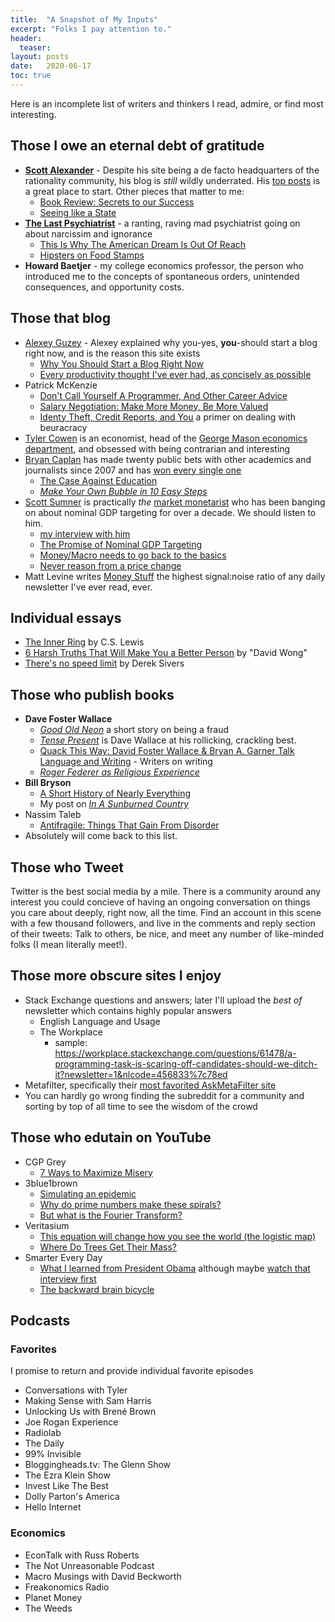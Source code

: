 ```yaml
---
title:  "A Snapshot of My Inputs"
excerpt: "Folks I pay attention to."
header:
  teaser: 
layout: posts
date:   2020-06-17
toc: true
---
```

<!-- 
 fill out websites, provide links to podcasts, flesh out
-->

Here is an incomplete list of writers and thinkers I read, admire, or find most interesting.

## Those I owe an eternal debt of gratitude

- [**Scott Alexander**](https://slatestarcodex.com/) - Despite his site being a de facto headquarters of the rationality community, his blog is *still* wildly underrated. His [top posts](https://slatestarcodex.com/about/) is a great place to start. Other pieces that matter to me:
  - [Book Review: Secrets to our Success](https://slatestarcodex.com/2019/06/04/book-review-the-secret-of-our-success/)
  - [Seeing like a State](https://slatestarcodex.com/2017/03/16/book-review-seeing-like-a-state/)
- [**The Last Psychiatrist**](https://thelastpsychiatrist.com/) - a ranting, raving mad psychiatrist going on about narcissim and ignorance
  - [This Is Why The American Dream Is Out Of Reach](https://thelastpsychiatrist.com/2010/08/this_is_why_the_american_dream.html)
  - [Hipsters on Food Stamps](https://thelastpsychiatrist.com/2012/11/hipsters_on_food_stamps.html)
- **Howard Baetjer** - my college economics professor, the person who introduced me to the concepts of spontaneous orders, unintended consequences, and opportunity costs.

## Those that blog

- [Alexey Guzey](https://guzey.com/) - Alexey explained why you-yes, **you**-should start a blog right now, and is the reason this site exists
  - [Why You Should Start a Blog Right Now](https://guzey.com/personal/why-have-a-blog/)
  - [Every productivity thought I've ever had, as concisely as possible](https://guzey.com/productivity/)
- Patrick McKenzie
  - [Don't Call Yourself A Programmer, And Other Career Advice](https://www.kalzumeus.com/2011/10/28/dont-call-yourself-a-programmer/)
  - [Salary Negotiation: Make More Money, Be More Valued](https://www.kalzumeus.com/2012/01/23/salary-negotiation/)
  - [Identy Theft, Credit Reports, and You](https://www.kalzumeus.com/2017/09/09/identity-theft-credit-reports/) a primer on dealing with beuracracy
- [Tyler Cowen](marginalrevolution.com) is an economist, head of the [George Mason economics department](https://slate.com/culture/2006/03/the-real-secret-of-george-mason-university.html), and obsessed with being contrarian and interesting
- [Bryan Caplan](https://www.econlib.org/author/bcaplan/) has made twenty public bets with other academics and journalists since 2007 and has [won every single one](https://www.econlib.org/my-complete-bet-wiki/)
  - [The Case Against Education](https://amzn.to/39YpZzQ)
  - [*Make Your Own Bubble in 10 Easy Steps*](https://www.econlib.org/archives/2013/04/make_your_own_b.html)
- [Scott Sumner](https://www.themoneyillusion.com) is practically *the* [market monetarist](https://en.wikipedia.org/wiki/Market_monetarism) who has been banging on about nominal GDP targeting for over a decade. We should listen to him.
  - [my interview with him](/scott-sumner-economist)
  - [The Promise of Nominal GDP Targeting](https://www.mercatus.org/system/files/sumner-nominal-gdp-primer-mercatus-v1.pdf)
  - [Money/Macro needs to go back to the basics](https://www.themoneyillusion.com/moneymacro-needs-to-go-back-to-basics/)
  - [Never reason from a price change](https://www.themoneyillusion.com/never-reason-from-a-price-change/)
- Matt Levine writes [Money Stuff](https://www.bloomberg.com/opinion/authors/ARbTQlRLRjE/matthew-s-levine) the highest signal:noise ratio of any daily newsletter I've ever read, ever.

## Individual essays

- [The Inner Ring](https://www.lewissociety.org/innerring/) by C.S. Lewis
- [6 Harsh Truths That Will Make You a Better Person](https://www.cracked.com/blog/6-harsh-truths-that-will-make-you-better-person/) by "David Wong"
- [There's no speed limit](https://sivers.org/kimo) by Derek Sivers

## Those who publish books

- **Dave Foster Wallace**
  - [*Good Old Neon*](http://sdavidmiller.com/octo/files/no_google2/GoodOldNeon.pdf) a short story on being a fraud
  - [*Tense Present*](https://harpers.org/wp-content/uploads/HarpersMagazine-2001-04-0070913.pdf) is Dave Wallace at his rollicking, crackling best.
  - [Quack This Way: David Foster Wallace & Bryan A. Garner Talk Language and Writing](https://amzn.to/2RmMSqk) - Writers on writing
  - [*Roger Federer as Religious Experience*](https://www.nytimes.com/2006/08/20/sports/playmagazine/20federer.html)
- **Bill Bryson**
  - [A Short History of Nearly Everything](https://www.nytimes.com/2006/08/20/sports/playmagazine/20federer.html)
  - My post on [*In A Sunburned Country*](/how-funny-is-bill-bryson)
- Nassim Taleb
  - [Antifragile: Things That Gain From Disorder](https://amzn.to/34riqAv)
- Absolutely will come back to this list.

## Those who Tweet

Twitter is the best social media by a mile. There is a community around any interest you could concieve of having an ongoing conversation on things you care about deeply, right now, all the time. Find an account in this scene with a few thousand followers, and live in the comments and reply section of their tweets: Talk to others, be nice, and meet any number of like-minded folks (I mean literally meet!).

## Those more obscure sites I enjoy

- Stack Exchange questions and answers; later I'll upload the *best of* newsletter which contains highly popular answers
  - English Language and Usage
  - The Workplace
    - sample: https://workplace.stackexchange.com/questions/61478/a-programming-task-is-scaring-off-candidates-should-we-ditch-it?newsletter=1&nlcode=456833%7c78ed
- Metafilter, specifically their [most favorited AskMetaFilter site](https://ask.metafilter.com/popular.mefi)
- You can hardly go wrong finding the subreddit for a community and sorting by top of all time to see the wisdom of the crowd

## Those who edutain on YouTube

- CGP Grey
  - [7 Ways to Maximize Misery](https://www.youtube.com/watch?v=LO1mTELoj6o)
- 3blue1brown
  - [Simulating an epidemic](https://www.youtube.com/watch?v=gxAaO2rsdIs)
  - [Why do prime numbers make these spirals?](https://www.youtube.com/watch?v=EK32jo7i5LQ)
  - [But what is the Fourier Transform?](https://www.youtube.com/watch?v=spUNpyF58BY)
- Veritasium
  - [This equation will change how you see the world (the logistic map)](https://www.youtube.com/watch?v=ovJcsL7vyrk&t=1s)
  - [Where Do Trees Get Their Mass?](https://www.youtube.com/watch?v=2KZb2_vcNTg&)
- Smarter Every Day
  - [What I learned from President Obama](https://www.youtube.com/watch?v=GpWQHFzrEqc) although maybe [watch that interview first](https://www.youtube.com/watch?v=Tjl8ka3F6QU)
  - [The backward brain bicycle](https://www.youtube.com/watch?v=MFzDaBzBlL0&t=29s)

## Podcasts

### Favorites

I promise to return and provide individual favorite episodes

- Conversations with Tyler
- Making Sense with Sam Harris
- Unlocking Us with Brené Brown
- Joe Rogan Experience
- Radiolab
- The Daily
- 99% Invisible
- Bloggingheads.tv: The Glenn Show
- The Ezra Klein Show
- Invest Like The Best
- Dolly Parton's America
- Hello Internet

### Economics

- EconTalk with Russ Roberts
- The Not Unreasonable Podcast
- Macro Musings with David Beckworth
- Freakonomics Radio
- Planet Money
- The Weeds
